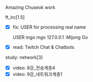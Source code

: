 Amazing Chuseok work

ft_irc[1.5]

- [x]  fix: USER for processing real name
    
    USER mgo mgo 127.0.0.1 :Mijong Go
    
- [x]  read: Twitch Chat & Chatbots

study: network[3]

- [x]  video: 8강_전송계층4
- [x]  video: 9강_네트워크계층1
